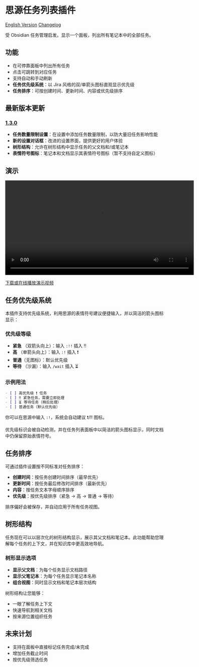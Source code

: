 # 思源任务列表插件

[English Version](./README.md)
[Changelog](./CHANGELOG.md)

受 Obsidian 任务管理启发。显示一个面板，列出所有笔记本中的全部任务。

## 功能

- 在可停靠面板中列出所有任务
- 点击可跳转到对应任务
- 支持自动和手动刷新
- **任务优先级系统**：以 Jira 风格的双/单箭头图标直观显示优先级
- **任务排序**：可按创建时间、更新时间、内容或优先级排序

## 最新版本更新

### [1.3.0](https://github.com/Macavity/siyuan-tasks/releases/tag/v1.3.0)

- **任务数量限制设置**：在设置中添加任务数量限制，以防大量旧任务影响性能
- **新的设置对话框**：改进的设置界面，提供更好的用户体验
- **树形结构**：允许在树形结构中显示任务的父文档和/或笔记本
- **表情符号图标**：笔记本和文档显示其表情符号图标（暂不支持自定义图标）

## 演示

<video src="asset/demo.mp4" controls width="600"></video>

[下载或在线播放演示视频](asset/demo.mp4)

## 任务优先级系统

本插件支持优先级系统，利用思源的表情符号建议便捷输入，并以简洁的箭头图标显示：

### 优先级等级

- **紧急** （双箭头向上）：输入 `:!!` 插入 ‼️
- **高** （单箭头向上）：输入 `:!` 插入 ❗
- **普通**（无图标）：默认优先级
- **等待** （沙漏）：输入 `/wait` 插入 ⏳

### 示例用法

```markdown
- [ ] 高优先级 ❗ 任务
- [ ] ‼️ 紧急任务，需要立即处理
- [ ] ⏳ 等待任务（稍后处理）
- [ ] 普通任务（默认优先级）
```

你可以在思源中输入 `:!`，系统会自动建议 ❗/‼️ 图标。

优先级标识会被自动检测，并在任务列表面板中以简洁的箭头图标显示，同时文档中仍保留原始表情符号。

## 任务排序

可通过插件设置按不同标准对任务排序：

- **创建时间**：按任务创建时间排序（最早优先）
- **更新时间**：按任务最后修改时间排序（最新优先）
- **内容**：按任务文本字母顺序排序
- **优先级**：按优先级排序（紧急 → 高 → 普通 → 等待）

排序偏好会被保存，并自动应用于所有任务视图。

## 树形结构

任务现在可以以层次化的树形结构显示，展示其父文档和笔记本。此功能帮助您理解每个任务的上下文，并在知识库中更高效地导航。

### 树形显示选项

- **显示父文档**：为每个任务显示文档路径
- **显示父笔记本**：为每个任务显示笔记本名称
- **组合视图**：同时显示文档和笔记本层次结构

树形结构让您能够：

- 一眼了解任务上下文
- 快速导航到相关文档
- 按来源位置组织任务

## 未来计划

- 支持在面板中直接标记任务完成/未完成
- 增加任务截止时间
- 按优先级筛选任务
